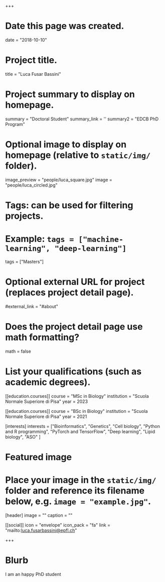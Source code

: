 +++
# Date this page was created.
date = "2018-10-10"

# Project title.
title = "Luca Fusar Bassini"

# Project summary to display on homepage.
summary = "Doctoral Student"
summary_link = ''
summary2 = "EDCB PhD Program"

# Optional image to display on homepage (relative to `static/img/` folder).
image_preview = "people/luca_square.jpg"
image = "people/luca_circled.jpg"

# Tags: can be used for filtering projects.
# Example: `tags = ["machine-learning", "deep-learning"]`
tags = ["Masters"]

# Optional external URL for project (replaces project detail page).
#external_link = "#about"

# Does the project detail page use math formatting?
math = false

# List your qualifications (such as academic degrees).

[[education.courses]]
  course = "MSc in Biology"
  institution = "Scuola Normale Superiore di Pisa"
  year = 2023 

[[education.courses]]
  course = "BSc in Biology"
  institution = "Scuola Normale Superiore di Pisa"
  year = 2021

[interests]
  interests = ["Bioinformatics",
    "Genetics",
    "Cell biology",
    "Python and R programming",
    "PyTorch and TensorFlow",
    "Deep learning",
    "Lipid biology",
    "ASO"
  ]
# Featured image
# Place your image in the `static/img/` folder and reference its filename below, e.g. `image = "example.jpg"`.
[header]
image = ""
caption = ""


[[social]]
icon = "envelope"
icon_pack = "fa"
link = "mailto:luca.fusarbassini@epfl.ch"

 
+++
 
# Blurb
 
 I am an happy PhD student
